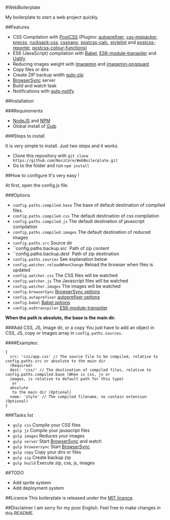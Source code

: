 #WebBoilerplate

My boilerplate to start a web project quickly.

##Features
- CSS Compilation with [PostCSS](https://www.npmjs.com/package/gulp-babel) (Plugins: [autoprefixer](https://github.com/postcss/autoprefixer), [css-mqpacker](https://github.com/hail2u/node-css-mqpacker), [precss](https://github.com/jonathantneal/precss), [rucksack-css](https://github.com/simplaio/rucksack), [cssnano](https://github.com/ben-eb/cssnano), [postcss-calc](https://github.com/postcss/postcss-calc), [stylelint](https://github.com/stylelint/stylelint) and [postcss-reporter](https://github.com/postcss/postcss-reporter), [postcss-colour-functions](https://www.npmjs.com/package/postcss-colour-functions))
- ES6 (JavaScript) compilation with [Babel](https://www.npmjs.com/package/gulp-babel), [ES6-module-transpiler](https://github.com/ryanseddon/gulp-es6-module-transpiler) and [Uglify](https://www.npmjs.com/package/gulp-uglify)
- Reducing images weight with [Imagemin](https://www.npmjs.com/package/gulp-imagemin) and [imagemin-pngquant](https://www.npmjs.com/package/imagemin-pngquant)
- Copy files or dirs
- Create ZIP backup width [gulp-zip](https://www.npmjs.com/package/gulp-zip)
- [BrowserSync](https://www.browsersync.io/docs/gulp) server
- Build and watch task
- Notifications with [gulp-notify](https://www.npmjs.com/package/gulp-notify)

##Installation

###Requirements

- [NodeJS](https://nodejs.org/) and [NPM](https://www.npmjs.com/)
- Global install of [Gulp](http://gulpjs.com/)

###Steps to install

It is very simple to install. Just two steps and it works.

- Clone this repository with ``git clone https://github.com/NoczCore/WebBoilerplate.git``
- Go to the folder and run ``npm install``

##How to configure
It's very easy !

At first, open the config.js file.

###Options
- ``config.paths.compiled.base`` The base of default destination of compiled files.
- ``config.paths.compiled.css`` The default destination of css compilation
- ``config.paths.compiled.js`` The default destination of javascript compilation
- ``config.paths.compiled.images`` The default destination of reduced images
- ``config.paths.src`` Source dir
- ``config.paths.backup.src` Path of zip content
- ``config.paths.backup.dest` Path of zip destination
- ``config.paths.sources`` See explanation below
- ``config.watcher.reloadWhenChange`` Reload the browser when files is updated
- ``config.watcher.css`` The CSS files will be watched
- ``config.watcher.js`` The Javascript files will be watched
- ``config.watcher.images`` The images will be watched
- ``config.browserSync`` [BrowserSync options](https://www.browsersync.io/docs/options)
- ``config.autoprefixer`` [autoprefixer options](https://github.com/postcss/autoprefixer)
- ``config.babel`` [Babel options](https://babeljs.io/docs/usage/options/)
- ``config.es6transpiler`` [ES6-module-transpiler](https://github.com/ryanseddon/gulp-es6-module-transpiler)

**When the path is absolute, the base is the main dir.**

###Add CSS, JS, Image dir, or a copy
You just have to add an object in CSS, JS, copy or images array in ``config.paths.sources``.

####Examples:
```
{
  src: 'css/app.css' // The source file to be compiled, relative to config.paths.src or absolute to the main dir
  (Required)
  dest: 'css/' // The destination of compiled files, relative to config.paths.compiled.base (When is css, js or
  images, is relative to default path for this type)
   or
  absolute
   to the main dir (Optional)
  name: 'style' // The compiled filename, no contain extension (Optional)
}
```

###Tasks list
- ``gulp css`` Compile your CSS files
- ``gulp js`` Compile your javascript files
- ``gulp images`` Reduces your images
- ``gulp server`` Start [BrowserSync](https://www.browsersync.io/) and watch
- ``gulp browsersync`` Start [BrowserSync](https://www.browsersync.io/)
- ``gulp copy`` Copy your dirs or files
- ``gulp zip`` Create backup zip
- ``gulp build`` Execute zip, css, js, images

##TODO
- Add sprite system
- Add deployment system

##Licence
This boilerplate is released under the [MIT licence](https://raw.githubusercontent.com/NoczCore/WebBoilerplate/master/LICENSE).

##Disclaimer
I am sorry for my poor English. Feel free to make changes in this README.
